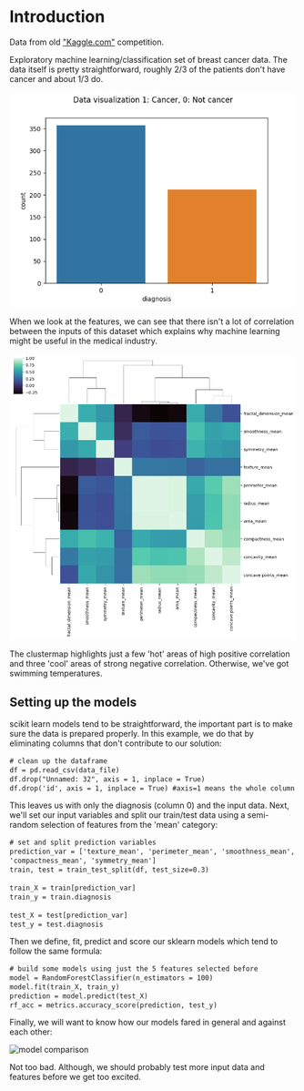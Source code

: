 # Introduction

Data from old ["Kaggle.com"](https://www.kaggle.com/uciml/breast-cancer-wisconsin-data) competition.

Exploratory machine learning/classification set of breast cancer data. The data itself is pretty straightforward, roughly 2/3 of the patients don't have cancer and about 1/3 do.

![data vis](/graphs/data_viz.png)

When we look at the features, we can see that there isn't a lot of correlation between the inputs of this dataset which explains why machine learning might be useful in the medical industry.

![clustermap](/graphs/feature_clustermap.png)

The clustermap highlights just a few 'hot' areas of high positive correlation and three 'cool' areas of strong negative correlation. Otherwise, we've got swimming temperatures.

## Setting up the models

scikit learn models tend to be straightforward, the important part is to make sure the data is prepared properly. In this example, we do that by eliminating columns that don't contribute to our solution:

```
# clean up the dataframe
df = pd.read_csv(data_file)
df.drop("Unnamed: 32", axis = 1, inplace = True)
df.drop('id', axis = 1, inplace = True) #axis=1 means the whole column
```
This leaves us with only the diagnosis (column 0) and the input data. Next, we'll set our input variables and split our train/test data using a semi-random selection of features from the 'mean' category:

```
# set and split prediction variables
prediction_var = ['texture_mean', 'perimeter_mean', 'smoothness_mean', 'compactness_mean', 'symmetry_mean']
train, test = train_test_split(df, test_size=0.3)

train_X = train[prediction_var]
train_y = train.diagnosis

test_X = test[prediction_var]
test_y = test.diagnosis
```

Then we define, fit, predict and score our sklearn models which tend to follow the same formula:

```
# build some models using just the 5 features selected before
model = RandomForestClassifier(n_estimators = 100)
model.fit(train_X, train_y)
prediction = model.predict(test_X)
rf_acc = metrics.accuracy_score(prediction, test_y)
```

Finally, we will want to know how our models fared in general and against each other:

![model comparison](Model_comparision.png)

Not too bad. Although, we should probably test more input data and features before we get too excited.


